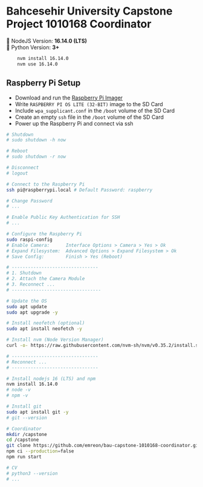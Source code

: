 # Bahcesehir University Capstone Project 1010168 Coordinator

🎱 NodeJS Version: **16.14.0 (LTS)**  
🎱 Python Version: **3+**

```bash
    nvm install 16.14.0
    nvm use 16.14.0
```

## Raspberry Pi Setup

-   Download and run the [Raspberry Pi Imager](https://www.raspberrypi.com/software/)
-   Write `RASPBERRY PI OS LITE (32-BIT)` image to the SD Card
-   Include `wpa_supplicant.conf` in the `/boot` volume of the SD Card
-   Create an empty `ssh` file in the `/boot` volume of the SD Card
-   Power up the Raspberry Pi and connect via ssh

```bash
# Shutdown
# sudo shutdown -h now

# Reboot
# sudo shutdown -r now

# Disconnect
# logout

# Connect to the Raspberry Pi
ssh pi@raspberrypi.local # Default Password: raspberry

# Change Password
# ...

# Enable Public Key Authentication for SSH
# ...

# Configure the Raspberry Pi
sudo raspi-config
# Enable Camera:      Interface Options > Camera > Yes > Ok
# Expand Filesystem:  Advanced Options > Expand Filesystem > Ok
# Save Config:        Finish > Yes (Reboot)

# --------------------------------
# 1. Shutdown
# 2. Attach the Camera Module
# 3. Reconnect ...
# ---------------------------------

# Update the OS
sudo apt update
sudo apt upgrade -y

# Install neofetch (optional)
sudo apt install neofetch -y

# Install nvm (Node Version Manager)
curl -o- https://raw.githubusercontent.com/nvm-sh/nvm/v0.35.2/install.sh | bash

# --------------------------------
# Reconnect ...
# --------------------------------

# Install nodejs 16 (LTS) and npm
nvm install 16.14.0
# node -v
# npm -v

# Install git
sudo apt install git -y
# git --version

# Coordinator
mkdir /capstone
cd /capstone
git clone https://github.com/emreon/bau-capstone-1010168-coordinator.git coordinator
npm ci --production=false
npm run start

# CV
# python3 --version
# ...
```
